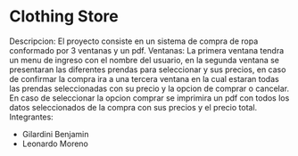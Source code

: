 # Clothing Store
Descripcion: El proyecto consiste en un sistema de compra de ropa conformado por 3 ventanas y un pdf. 
Ventanas: La primera ventana tendra un menu de ingreso con el nombre del usuario, en la segunda ventana se presentaran las diferentes prendas para seleccionar y sus precios, en caso de confirmar la compra ira a una tercera ventana en la cual estaran todas las prendas seleccionadas con su precio y la opcion de comprar o cancelar. En caso de seleccionar la opcion comprar se imprimira un pdf con todos los datos seleccionados de la compra con sus precios y el precio total.
Integrantes:
+ Gilardini Benjamin
+ Leonardo Moreno

